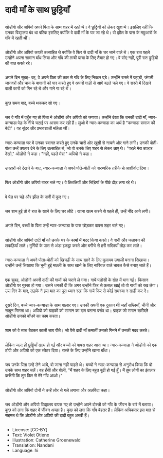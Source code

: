 # दादी माँ के साथ छुट्टियाँ

##
ओडोंगो और अपियो अपने पिता के साथ शहर में रहते थे। वे छुट्टियों को लेकर खुश थे। इसलिए नहीं कि उनका विद्यालय बंद था बल्कि इसलिए क्योंकि वे दादी माँ के घर जा रहे थे। वो झील के पास के मछुआरों के गाँव में रहती थीं।

##
ओडोंगो और अपियो काफ़ी उत्साहित थे क्योंकि वे फिर से दादी माँ के घर जाने वाले थे। एक रात पहले उन्होंने अपना सामान बाँध लिया और गाँव की लम्बी यात्रा के लिए तैयार हो गए। वे सोए नहीं, पूरी रात छुट्टियों की बात करते रहे।

##
अगले दिन सुबह- बह, वे अपने पिता की कार से गाँव के लिए निकल पड़े। उन्होंने रास्ते में पहाड़ों, जंगली जानवरों और चाय के बागानों को पार करते हुए वे अपनी गाड़ी से आगे बढ़ते चले गए। वे रास्ते में दिखने वाली कारों को गिन रहे थे और गाने गा रहे थे।

##
कुछ समय बाद, बच्चे थककर सो गए।

##
जब वे गाँव में पहुँच गए तो पिता ने ओडोंगो और अपियो को जगाया। उन्होंने देखा कि उनकी दादी माँ, न्यार-कन्याडा पेड़ के नीचे चटाई पर आराम कर रही हैं। लुओ में न्यार-कन्याडा का अर्थ है "कन्याडा समाज की बेटी"। वह सुंदर और प्रभावशाली महिला थीं।

##
न्यार-कन्याडा घर में उनका स्वागत करते हुए उनके चारों ओर खुशी से नाचने और गाने लगीं। उनकी पोती-पोता उन्हें उपहार देने के लिए उत्साहित थे, जो वो उनके लिए शहर से लेकर आए थे। "पहले मेरा उपहार देखो," ओडोंगो ने कहा। "नहीं, पहले मेरा!" अपियो ने कहा।

##
उपहारों को देखने के बाद, न्यार-कन्याडा ने अपने पोते-पोती को पारम्परिक तरीके से आशीर्वाद दिया।

##
फिर ओडोंगो और अपियो बाहर चले गए। वे तितलियों और चिड़ियों के पीछे दौड़ लगा रहे थे।

##
वे पेड़ पर चढ़े और झील के पानी में कूद गए।

##
जब शाम हुई तो वे रात के खाने के लिए घर लौटे। खाना खत्म करने से पहले ही, उन्हें नींद आने लगी।

##
अगले दिन, बच्चों के पिता उन्हें न्यार-कन्याडा के पास छोड़कर वापस शहर चले गए।

##
ओडोंगो और अपियो दादी माँ को उनके घर के कामों में मदद किया करते। वे पानी और जलावन की लकड़ियाँ लाते। मुर्गियों के पास से अंडा इकट्ठा करते और बगीचे से हरी सब्ज़ियाँ तोड़ कर लाते।

##
न्यार-कन्याडा ने अपने पोता-पोती को खिचड़ी के साथ खाने के लिए मुलायम उगाली बनाना सिखाया। उन्होंने उन्हें सिखाया कि भुनी हुई मछली के साथ खाने के लिए नारियल वाले चावल कैसे बनाए जाते हैं।

##
एक सुबह, ओडोंगो अपनी दादी की गायों को चराने ले गया। गायें पड़ोसी के खेत में भाग गईं। किसान ओडोंगो पर गुस्सा हो गया। उसने धमकी दी कि अगर उन्होंने फिर से फ़सल खाई तो वो गायों को रख लेगा। उस दिन के बाद, लड़के ने इस बात का पूरा ध्यान रखा कि गायें फिर से कोई समस्या न खड़ी कर दें।

##
दूसरे दिन, बच्चे न्यार-कन्याडा के साथ बाज़ार गए। उनकी अपनी एक दुकान थी जहाँ सब्ज़ियाँ, चीनी और साबुन मिलता था। अपियो को ग्राहकों को सामान का दाम बताना पसंद था। ग्राहक जो समान खरीदते ओडोंगो उनको बाँधने का काम करता।

##
शाम को वे साथ बैठकर काली चाय पीते। जो पैसे दादी माँ कमातीं उनको गिनने में उनकी मदद करते।

##
लेकिन जल्द ही छुट्टियाँ खत्म हो गईं और बच्चों को वापस शहर आना था। न्यार-कन्याडा ने ओडोंगो को एक टोपी और अपियो को एक स्वेटर दिया। रास्ते के लिए उन्होंने खाना बाँधा।

##
जब उनके पिता उन्हें लेने आये, वो जाना नहीं चाहते थे। बच्चों ने न्यार-कन्याडा से अनुरोध किया कि वो उनके साथ शहर चलें। वह हँसी और बोली, "मैं शहर के लिए बहुत बूढ़ी हो गई हूँ। मैं तुम लोगों का इंतज़ार करूँगी कि तुम फिर से मेरे गाँव आओ।"

##
ओडोंगो और अपियो दोनों ने उन्हें ज़ोर से गले लगाया और अलविदा कहा।

##
जब ओडोंगो और अपियो विद्यालय वापस गए तो उन्होंने अपने दोस्तों को गाँव के जीवन के बारे में बताया। कुछ को लगा कि शहर में जीवन अच्छा है। कुछ को लगा कि गाँव बेहतर हैं। लेकिन अधिकतर इस बात से सहमत थे कि ओडोंगो और अपियो की दादी बहुत अच्छी हैं।

##
* License: [CC-BY]
* Text: Violet Otieno
* Illustration: Catherine Groenewald
* Translation: Nandani
* Language: hi
